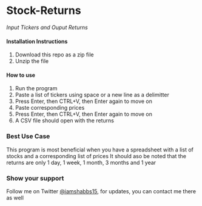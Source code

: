 # Stock-Returns

_Input Tickers and Ouput Returns_

#### Installation Instructions

1. Download this repo as a zip file
2. Unzip the file

#### How to use

1. Run the program
2. Paste a list of tickers using space or a new line as a delimitter
3. Press Enter, then CTRL+V, then Enter again to move on
4. Paste corresponding prices
5. Press Enter, then CTRL+V, then Enter again to move on
6. A CSV file should open with the returns

### Best Use Case

This program is most beneficial when you have a spreadsheet with a list of stocks and a corresponding list of prices
It should aso be noted that the returns are only 1 day, 1 week, 1 month, 3 months and 1 year

### Show your support

Follow me on Twitter [@iamshabbs15](https://twitter.com/iamshabbs15), for updates, you can contact me there as well
